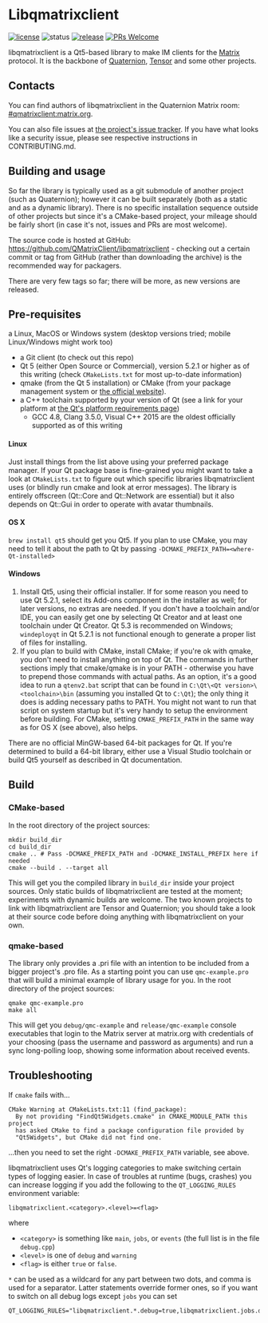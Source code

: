 # Libqmatrixclient

[![license](https://img.shields.io/github/license/QMatrixClient/libqmatrixclient.svg)](https://github.com/QMatrixClient/libqmatrixclient/blob/master/COPYING)
![status](https://img.shields.io/badge/status-beta-yellow.svg)
[![release](https://img.shields.io/github/release/QMatrixClient/libqmatrixclient/all.svg)](https://github.com/QMatrixClient/Quaternion/releases/latest)
[![PRs Welcome](https://img.shields.io/badge/PRs-welcome-brightgreen.svg?style=flat-square)](http://makeapullrequest.com)

libqmatrixclient is a Qt5-based library to make IM clients for the [Matrix](https://matrix.org) protocol. It is the backbone of [Quaternion](https://github.com/QMatrixClient/Quaternion), [Tensor](https://matrix.org/docs/projects/client/tensor.html) and some other projects.

## Contacts
You can find authors of libqmatrixclient in the Quaternion Matrix room: [#qmatrixclient:matrix.org](https://matrix.to/#/#qmatrixclient:matrix.org).

You can also file issues at [the project's issue tracker](https://github.com/QMatrixClient/libqmatrixclient/issues). If you have what looks like a security issue, please see respective instructions in CONTRIBUTING.md.

## Building and usage
So far the library is typically used as a git submodule of another project (such as Quaternion); however it can be built separately (both as a static and as a dynamic library). There is no specific installation sequence outside of other projects but since it's a CMake-based project, your mileage should be fairly short (in case it's not, issues and PRs are most welcome).

The source code is hosted at GitHub: https://github.com/QMatrixClient/libqmatrixclient - checking out a certain commit or tag from GitHub (rather than downloading the archive) is the recommended way for packagers.

There are very few tags so far; there will be more, as new versions are released.

## Pre-requisites
 a Linux, MacOS or Windows system (desktop versions tried; mobile Linux/Windows might work too)
- a Git client (to check out this repo)
- Qt 5 (either Open Source or Commercial), version 5.2.1 or higher as of this writing (check `CMakeLists.txt` for most up-to-date information)
- qmake (from the Qt 5 installation) or CMake (from your package management system or [the official website](https://cmake.org/download/)).
- a C++ toolchain supported by your version of Qt (see a link for your platform at [the Qt's platform requirements page](http://doc.qt.io/qt-5/gettingstarted.html#platform-requirements))
  - GCC 4.8, Clang 3.5.0, Visual C++ 2015 are the oldest officially supported as of this writing

#### Linux
Just install things from the list above using your preferred package manager. If your Qt package base is fine-grained you might want to take a look at `CMakeLists.txt` to figure out which specific libraries libqmatrixclient uses (or blindly run cmake and look at error messages). The library is entirely offscreen (Qt::Core and Qt::Network are essential) but it also depends on Qt::Gui in order to operate with avatar thumbnails. 

#### OS X
`brew install qt5` should get you Qt5. If you plan to use CMake, you may need to tell it about the path to Qt by passing `-DCMAKE_PREFIX_PATH=<where-Qt-installed>`

#### Windows
1. Install Qt5, using their official installer. If for some reason you need to use Qt 5.2.1, select its Add-ons component in the installer as well; for later versions, no extras are needed. If you don't have a toolchain and/or IDE, you can easily get one by selecting Qt Creator and at least one toolchain under Qt Creator. Qt 5.3 is recommended on Windows; `windeployqt` in Qt 5.2.1 is not functional enough to generate a proper list of files for installing.
1. If you plan to build with CMake, install CMake; if you're ok with qmake, you don't need to install anything on top of Qt. The commands in further sections imply that cmake/qmake is in your PATH - otherwise you have to prepend those commands with actual paths. As an option, it's a good idea to run a `qtenv2.bat` script that can be found in `C:\Qt\<Qt version>\<toolchain>\bin` (assuming you installed Qt to `C:\Qt`); the only thing it does is adding necessary paths to PATH. You might not want to run that script on system startup but it's very handy to setup the environment before building. For CMake, setting `CMAKE_PREFIX_PATH` in the same way as for OS X (see above), also helps.

There are no official MinGW-based 64-bit packages for Qt. If you're determined to build a 64-bit library, either use a Visual Studio toolchain or build Qt5 yourself as described in Qt documentation.

## Build
### CMake-based
In the root directory of the project sources:
```
mkdir build_dir
cd build_dir
cmake .. # Pass -DCMAKE_PREFIX_PATH and -DCMAKE_INSTALL_PREFIX here if needed
cmake --build . --target all
```
This will get you the compiled library in `build_dir` inside your project sources. Only static builds of libqmatrixclient are tested at the moment; experiments with dynamic builds are welcome. The two known projects to link with libqmatrixclient are Tensor and Quaternion; you should take a look at their source code before doing anything with libqmatrixclient on your own.

### qmake-based
The library only provides a .pri file with an intention to be included from a bigger project's .pro file. As a starting point you can use `qmc-example.pro` that will build a minimal example of library usage for you. In the root directory of the project sources:
```
qmake qmc-example.pro
make all
```
This will get you `debug/qmc-example` and `release/qmc-example` console executables that login to the Matrix server at matrix.org with credentials of your choosing (pass the username and password as arguments) and run a sync long-polling loop, showing some information about received events.

## Troubleshooting

If `cmake` fails with...
```
CMake Warning at CMakeLists.txt:11 (find_package):
  By not providing "FindQt5Widgets.cmake" in CMAKE_MODULE_PATH this project
  has asked CMake to find a package configuration file provided by
  "Qt5Widgets", but CMake did not find one.
```
...then you need to set the right `-DCMAKE_PREFIX_PATH` variable, see above.

libqmatrixclient uses Qt's logging categories to make switching certain types of logging easier. In case of troubles at runtime (bugs, crashes) you can increase logging if you add the following to the `QT_LOGGING_RULES` environment variable:
```
libqmatrixclient.<category>.<level>=<flag>
```
where
- `<category>` is something like `main`, `jobs`, or `events` (the full list is in the file `debug.cpp`)
- `<level>` is one of `debug` and `warning`
- `<flag>` is either `true` or `false`.

`*` can be used as a wildcard for any part between two dots, and comma is used for a separator. Latter statements override former ones, so if you want to switch on all debug logs except `jobs` you can set
```
QT_LOGGING_RULES="libqmatrixclient.*.debug=true,libqmatrixclient.jobs.debug=false"
```
